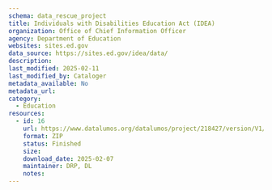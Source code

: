 ```yaml
---
schema: data_rescue_project 
title: Individuals with Disabilities Education Act (IDEA)
organization: Office of Chief Information Officer
agency: Department of Education
websites: sites.ed.gov
data_source: https://sites.ed.gov/idea/data/
description: 
last_modified: 2025-02-11
last_modified_by: Cataloger
metadata_available: No
metadata_url: 
category:
  - Education
resources:
  - id: 16
    url: https://www.datalumos.org/datalumos/project/218427/version/V1/view
    format: ZIP
    status: Finished
    size: 
    download_date: 2025-02-07
    maintainer: DRP, DL
    notes: 
---
```

